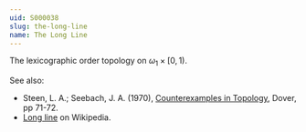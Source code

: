 ```yaml
---
uid: S000038
slug: the-long-line
name: The Long Line
---
```

The lexicographic order topology on $\omega_1 \times [0,1)$.

See also:

* Steen, L. A.; Seebach, J. A. (1970), [Counterexamples in Topology](http://books.google.com/books/about/Counterexamples_in_Topology.html?id=DkEuGkOtSrUC), Dover, pp 71-72.
* [Long line](http://en.wikipedia.org/wiki/Long_line_(topology)) on Wikipedia.


